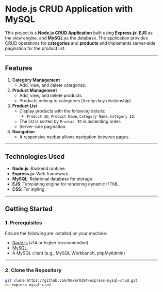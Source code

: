 # Node.js CRUD Application with MySQL

This project is a **Node.js CRUD Application** built using **Express.js**, **EJS** as the view engine, and **MySQL** as the database. The application provides CRUD operations for **categories** and **products** and implements server-side pagination for the product list.

---

## **Features**
1. **Category Management**
   - Add, view, and delete categories.
2. **Product Management**
   - Add, view, and delete products.
   - Products belong to categories (foreign key relationship).
3. **Product List**
   - Display products with the following details:
     - `Product ID`, `Product Name`, `Category Name`, `Category ID`.
   - The list is sorted by `Product ID` in ascending order.
   - Server-side pagination.
4. **Navigation**
   - A responsive navbar allows navigation between pages.

---

## **Technologies Used**
- **Node.js**: Backend runtime.
- **Express.js**: Web framework.
- **MySQL**: Relational database for storage.
- **EJS**: Templating engine for rendering dynamic HTML.
- **CSS**: For styling.

---

## **Getting Started**

### **1. Prerequisites**
Ensure the following are installed on your machine:
- [Node.js](https://nodejs.org/) (v14 or higher recommended)
- [MySQL](https://www.mysql.com/)
- A MySQL client (e.g., MySQL Workbench, phpMyAdmin)

---

### **2. Clone the Repository**
```bash
git clone https://github.com/Omkar0104/express-mysql-crud.git
cd express-mysql-crud
